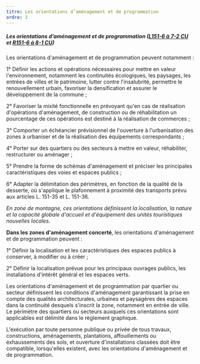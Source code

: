 ```yaml
---
titre: Les orientations d’aménagement et de programmation
ordre: 3
---
```


##### Les orientations d’aménagement et de programmation ([L151-6 à 7-2 CU](https://www.legifrance.gouv.fr/codes/section_lc/LEGITEXT000006074075/LEGISCTA000031211161/#LEGISCTA000031211912) et [R151-6 à 8-1 CU](https://www.legifrance.gouv.fr/codes/section_lc/LEGITEXT000006074075/LEGISCTA000031719991/#LEGISCTA000031720647))

Les orientations d'aménagement et de programmation peuvent notamment :

1° Définir les actions et opérations nécessaires pour mettre en valeur l'environnement, notamment les continuités écologiques, les paysages, les entrées de villes et le patrimoine, lutter contre l'insalubrité, permettre le renouvellement urbain, favoriser la densification et assurer le développement de la commune ;

2° Favoriser la mixité fonctionnelle en prévoyant qu'en cas de réalisation d'opérations d'aménagement, de construction ou de réhabilitation un pourcentage de ces opérations est destiné à la réalisation de commerces ;

3° Comporter un échéancier prévisionnel de l'ouverture à l'urbanisation des zones à urbaniser et de la réalisation des équipements correspondants ;

4° Porter sur des quartiers ou des secteurs à mettre en valeur, réhabiliter, restructurer ou aménager ;

5° Prendre la forme de schémas d'aménagement et préciser les principales caractéristiques des voies et espaces publics ;

6° Adapter la délimitation des périmètres, en fonction de la qualité de la desserte, où s'applique le plafonnement à proximité des transports prévu aux articles L. 151-35 et L. 151-36.

*En zone de montagne, ces orientations définissent la localisation, la nature et la capacité globale d'accueil et d'équipement des unités touristiques nouvelles locales.*

**Dans les zones d'aménagement concerté**, les orientations d'aménagement et de programmation peuvent :

1° Définir la localisation et les caractéristiques des espaces publics à conserver, à modifier ou à créer ;

2° Définir la localisation prévue pour les principaux ouvrages publics, les installations d'intérêt général et les espaces verts.

Les orientations d'aménagement et de programmation par quartier ou secteur définissent les conditions d'aménagement garantissant la prise en compte des qualités architecturales, urbaines et paysagères des espaces dans la continuité desquels s'inscrit la zone, notamment en entrée de ville.
Le périmètre des quartiers ou secteurs auxquels ces orientations sont applicables est délimité dans le règlement graphique.

L'exécution par toute personne publique ou privée de tous travaux, constructions, aménagements, plantations, affouillements ou exhaussements des sols, et ouverture d'installations classées doit être compatible, lorsqu'elles existent, avec les orientations d'aménagement et de programmation.
